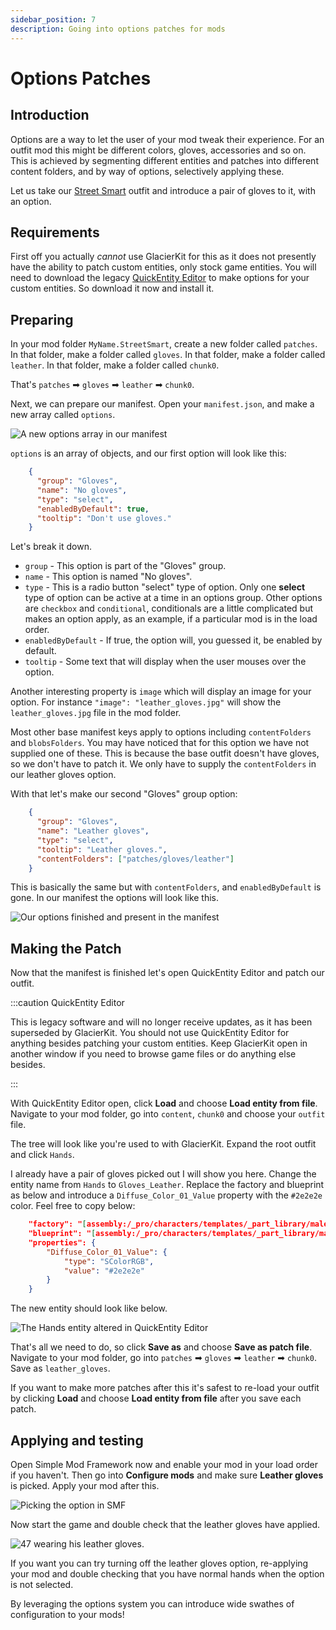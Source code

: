 ```yaml
---
sidebar_position: 7
description: Going into options patches for mods
---
```


# Options Patches

## Introduction

Options are a way to let the user of your mod tweak their experience. For an outfit mod this might be different colors, gloves, accessories and so on. This is achieved by segmenting different entities and patches into different content folders, and by way of options, selectively applying these.

Let us take our [Street Smart](./newoutfit.md) outfit and introduce a pair of gloves to it, with an option.

## Requirements

First off you actually *cannot* use GlacierKit for this as it does not presently have the ability to patch custom entities, only stock game entities. You will need to download the legacy [QuickEntity Editor](https://github.com/atampy25/quickentity-editor-next/releases/latest/) to make options for your custom entities. So download it now and install it.

## Preparing

In your mod folder `MyName.StreetSmart`, create a new folder called `patches`. In that folder, make a folder called `gloves`. In that folder, make a folder called `leather`. In that folder, make a folder called `chunk0`.

That's `patches` ➡ `gloves` ➡ `leather` ➡ `chunk0`.

Next, we can prepare our manifest. Open your `manifest.json`, and make a new array called `options`.

![A new options array in our manifest](/img/suitmodding/options/new_options_array.png)

`options` is an array of objects, and our first option will look like this:

```json
    {
      "group": "Gloves",
      "name": "No gloves",
      "type": "select",
      "enabledByDefault": true,
      "tooltip": "Don't use gloves."
    }
```

Let's break it down.
- `group` - This option is part of the "Gloves" group.
- `name` - This option is named "No gloves".
- `type` - This is a radio button "select" type of option. Only one **select** type of option can be active at a time in an options group. Other options are `checkbox` and `conditional`, conditionals are a little complicated but makes an option apply, as an example, if a particular mod is in the load order.
- `enabledByDefault` - If true, the option will, you guessed it, be enabled by default.
- `tooltip` - Some text that will display when the user mouses over the option.

Another interesting property is `image` which will display an image for your option. For instance `"image": "leather_gloves.jpg"` will show the `leather_gloves.jpg` file in the mod folder.

Most other base manifest keys apply to options including `contentFolders` and `blobsFolders`. You may have noticed that for this option we have not supplied one of these. This is because the base outfit doesn't have gloves, so we don't have to patch it. We only have to supply the `contentFolders` in our leather gloves option.

With that let's make our second "Gloves" group option:

```json
    {
      "group": "Gloves",
      "name": "Leather gloves",
      "type": "select",
      "tooltip": "Leather gloves.",
      "contentFolders": ["patches/gloves/leather"]
    }
```

This is basically the same but with `contentFolders`, and `enabledByDefault` is gone. In our manifest the options will look like this.

![Our options finished and present in the manifest](/img/suitmodding/options/options_done.png)

## Making the Patch

Now that the manifest is finished let's open QuickEntity Editor and patch our outfit.

:::caution QuickEntity Editor

This is legacy software and will no longer receive updates, as it has been superseded by GlacierKit. You should not use QuickEntity Editor for anything besides patching your custom entities. Keep GlacierKit open in another window if you need to browse game files or do anything else besides.

:::

With QuickEntity Editor open, click **Load** and choose **Load entity from file**. Navigate to your mod folder, go into `content`, `chunk0` and choose your `outfit` file.

The tree will look like you're used to with GlacierKit. Expand the root outfit and click `Hands`.

I already have a pair of gloves picked out I will show you here. Change the entity name from `Hands` to `Gloves_Leather`. Replace the factory and blueprint as below and introduce a `Diffuse_Color_01_Value` property with the `#2e2e2e` color. Feel free to copy below:

```json
	"factory": "[assembly:/_pro/characters/templates/_part_library/male_apparel/male_reg_apparel_hands.template?/gloves_leather.entitytemplate].pc_entitytype",
	"blueprint": "[assembly:/_pro/characters/templates/_part_library/male_apparel/male_reg_apparel_hands.template?/gloves_leather.entitytemplate].pc_entityblueprint",
	"properties": {
		"Diffuse_Color_01_Value": {
			"type": "SColorRGB",
			"value": "#2e2e2e"
		}
	}
```

The new entity should look like below.

![The Hands entity altered in QuickEntity Editor](/img/suitmodding/options/qne_edited.png)

That's all we need to do, so click **Save as** and choose **Save as patch file**. Navigate to your mod folder, go into `patches` ➡ `gloves` ➡ `leather` ➡ `chunk0`. Save as `leather_gloves`.

If you want to make more patches after this it's safest to re-load your outfit by clicking **Load** and choose **Load entity from file** after you save each patch.

## Applying and testing

Open Simple Mod Framework now and enable your mod in your load order if you haven't. Then go into **Configure mods** and make sure **Leather gloves** is picked. Apply your mod after this.

![Picking the option in SMF](/img/suitmodding/options/choose_option.png)

Now start the game and double check that the leather gloves have applied.

![47 wearing his leather gloves.](/img/suitmodding/options/gloves_applied.jpg)

If you want you can try turning off the leather gloves option, re-applying your mod and double checking that you have normal hands when the option is not selected.

By leveraging the options system you can introduce wide swathes of configuration to your mods!